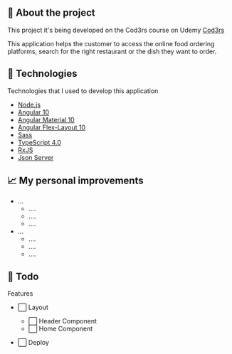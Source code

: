 <!-- <h1 align="center">
  <img src=".github/logo.svg" alt="Logo" height="70">

[![Language grade: JavaScript](https://img.shields.io/lgtm/grade/javascript/g/gleisonkz/proffy.svg?logo=lgtm&logoWidth=18)](https://lgtm.com/projects/g/gleisonkz/proffy/context:javascript)
[![Codacy Badge](https://app.codacy.com/project/badge/Grade/8c3fe8c4ab944bfd8805283727e64751)](https://www.codacy.com/manual/gleisonkz/proffy?utm_source=github.com&utm_medium=referral&utm_content=gleisonkz/proffy&utm_campaign=Badge_Grade)
![GitHub top language](https://img.shields.io/github/languages/top/gleisonkz/proffy)
![GitHub last commit](https://img.shields.io/github/last-commit/gleisonkz/proffy)

</h1> -->

<!-- <img src=".github/platforms-shapes.png" alt=""> -->

<br/>

## 📖 About the project

This project it's being developed on the Cod3rs course on Udemy [Cod3rs](https://www.udemy.com/share/101skmBUUbcVlVTHw=/)

This application helps the customer to access the online food ordering platforms, search for the right restaurant or the dish they want to order.

## 🤖 Technologies

Technologies that I used to develop this application

- [Node.js](https://nodejs.org/en/)
- [Angular 10](https://angular.io/)
- [Angular Material 10](https://material.angular.io/)
- [Angular Flex-Layout 10](https://www.npmjs.com/package/@angular/flex-layout)
- [Sass](https://sass-lang.com/)
- [TypeScript 4.0](https://www.typescriptlang.org/)
- [RxJS](https://rxjs-dev.firebaseapp.com/)
- [Json Server](https://www.npmjs.com/package/json-server)

## 📈 My personal improvements

- ...
  - ....
  - ....
  - ....
- ...
  - ....
  - ....
  - ....

## 📌 Todo

Features

- ⬜️ Layout

  - ⬜️ Header Component
  - ⬜️ Home Component

- ⬜️ Deploy
